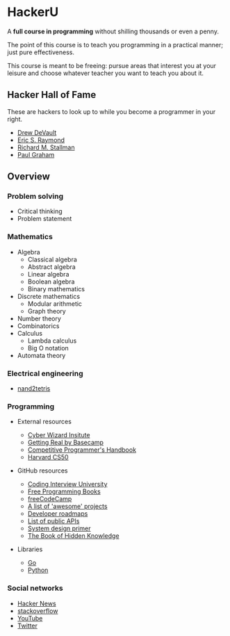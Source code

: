 # HackerU

A **full course in programming** without shilling thousands or even a penny.

The point of this course is to teach you programming in a practical manner; just pure effectiveness.

This course is meant to be freeing: pursue areas that interest you at your leisure and choose whatever teacher you want to teach you about it.

## Hacker Hall of Fame

These are hackers to look up to while you become a programmer in your right.

- [Drew DeVault](https://drewdevault.com)
- [Eric S. Raymond](http://www.catb.org)
- [Richard M. Stallman](https://www.stallman.org)
- [Paul Graham](http://www.paulgraham.com)

## Overview

### Problem solving

- Critical thinking
- Problem statement

### Mathematics

- Algebra
	- Classical algebra
	- Abstract algebra
	- Linear algebra
	- Boolean algebra
	- Binary mathematics
- Discrete mathematics
	- Modular arithmetic
	- Graph theory
- Number theory
- Combinatorics
- Calculus
	- Lambda calculus
	- Big O notation
- Automata theory

### Electrical engineering
- [nand2tetris](https://nand2tetris.org)

### Programming

- External resources
	- [Cyber Wizard Insitute](https://cyber.wizard.insitute)
	- [Getting Real by Basecamp](https://basecamp.com/gettingreal)
	- [Competitive Programmer's Handbook](https://cses.fi/book/book.pdf)
	- [Harvard CS50](https://www.youtube.com/c/cs50/featured)

-  GitHub resources
	- [Coding Interview University](https://github.com/jwasham/coding-interview-university)
	- [Free Programming Books](https://github.com/EbookFoundation/free-programming-books)
	- [freeCodeCamp](https://github.com/freeCodeCamp/freeCodeCamp)
	- [A list of 'awesome' projects](https://github.com/sindresorhus/awesome)
	- [Developer roadmaps](https://github.com/kamranahmedse/developer-roadmap)
	- [List of public APIs](https://github.com/public-apis/public-apis)
	- [System design primer](https://github.com/donnemartin/system-design-primer)
	- [The Book of Hidden Knowledge](https://github.com/trimstray/the-book-of-secret-knowledge)

- Libraries
	- [Go](https://github.com/avelino/awesome-go)
	- [Python](https://github.com/vinta/awesome-python)

### Social networks

- [Hacker News](https://news.ycombinator.com/)
- [stackoverflow](https://www.stackoverflow.com/)
- [YouTube](https://www.youtube.com/)
- [Twitter](https://www.twitter.com/)
